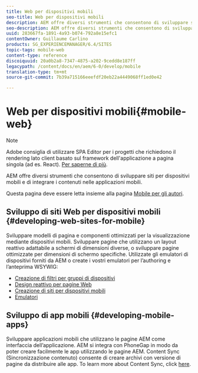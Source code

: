 ```yaml
---
title: Web per dispositivi mobili
seo-title: Web per dispositivi mobili
description: AEM offre diversi strumenti che consentono di sviluppare siti per dispositivi mobili e di integrare i contenuti nelle applicazioni mobili
seo-description: AEM offre diversi strumenti che consentono di sviluppare siti per dispositivi mobili e di integrare i contenuti nelle applicazioni mobili
uuid: 283667fa-1891-4a93-b074-792a8e15efc1
contentOwner: Guillaume Carlino
products: SG_EXPERIENCEMANAGER/6.4/SITES
topic-tags: mobile-web
content-type: reference
discoiquuid: 20a0b2a8-7347-4875-a202-9cedd8e187ff
legacypath: /content/docs/en/aem/6-0/develop/mobile
translation-type: tm+mt
source-git-commit: 7b39a715166eeefdf20eb22a4449068ff1ed0e42

---
```



# Web per dispositivi mobili{#mobile-web}

>[!NOTE]
>
>Adobe consiglia di utilizzare SPA Editor per i progetti che richiedono il rendering lato client basato sul framework dell&#39;applicazione a pagina singola (ad es. React). [Per saperne di più](/help/sites-developing/spa-overview.md).

AEM offre diversi strumenti che consentono di sviluppare siti per dispositivi mobili e di integrare i contenuti nelle applicazioni mobili.

Questa pagina deve essere letta insieme alla pagina [Mobile per gli autori](/help/sites-authoring/mobile.md).

## Sviluppo di siti Web per dispositivi mobili {#developing-web-sites-for-mobile}

Sviluppare modelli di pagina e componenti ottimizzati per la visualizzazione mediante dispositivi mobili. Sviluppare pagine che utilizzano un layout reattivo adattabile a schermi di dimensioni diverse, o sviluppare pagine ottimizzate per dimensioni di schermo specifiche. Utilizzate gli emulatori di dispositivi forniti da AEM o create i vostri emulatori per l’authoring e l’anteprima WSYWIG:

* [Creazione di filtri per gruppi di dispositivi](/help/sites-developing/groupfilters.md)
* [Design reattivo per pagine Web](/help/sites-developing/responsive.md)
* [Creazione di siti per dispositivi mobili](/help/sites-developing/mobile.md)
* [Emulatori](/help/sites-developing/emulators.md)

## Sviluppo di app mobili {#developing-mobile-apps}

Sviluppare applicazioni mobili che utilizzano le pagine AEM come interfaccia dell’applicazione. AEM si integra con PhoneGap in modo da poter creare facilmente le app utilizzando le pagine AEM. Content Sync (Sincronizzazione contenuto) consente di creare archivi con versione di pagine da distribuire alle app. To learn more about Content Sync, click [here](/help/mobile/phonegap-contentsync.md).
